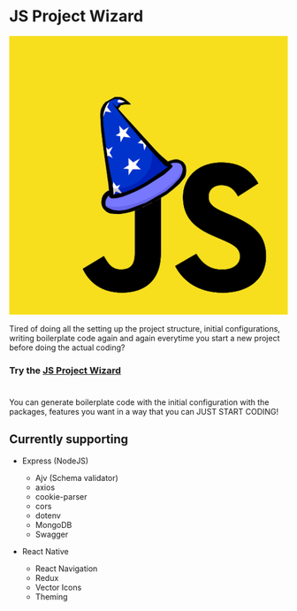 # JS Project Wizard

![JS Project Wizard Logo](/logo.png)

Tired of doing all the setting up the project structure, initial configurations, writing boilerplate code again and again everytime you start a new project before doing the actual coding?

### Try the [JS Project Wizard](https://sivantha96.github.io/js-project-wizard/)


#

You can generate boilerplate code with the initial configuration with the packages, features you want in a way that you can JUST START CODING!

## Currently supporting 

- Express (NodeJS)
    - Ajv (Schema validator)
    - axios
    - cookie-parser
    - cors
    - dotenv
    - MongoDB
    - Swagger


- React Native
    - React Navigation
    - Redux
    - Vector Icons
    - Theming

